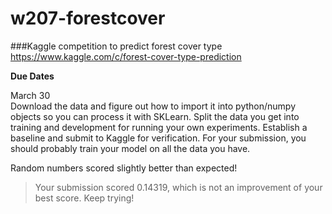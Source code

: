 # w207-forestcover
###Kaggle competition to predict forest cover type
https://www.kaggle.com/c/forest-cover-type-prediction

**Due Dates**

March 30<br/>Download the data and figure out how to import it into python/numpy objects so you can process it with SK­Learn. Split the data you get into training and development for running your own experiments. Establish a baseline and submit to Kaggle for verification. For your submission, you should probably train your model on all the data you have.

Random numbers scored slightly better than expected!
>Your submission scored 0.14319, which is not an improvement of your best score. Keep trying!
